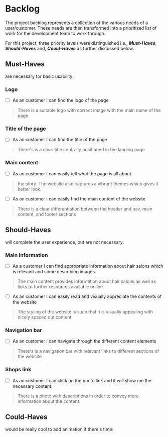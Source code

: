 # Backlog

The project backlog represents a collection of the various needs of a
user/customer. These needs are then transformed into a prioritized list of work
for the development team to work through.

For this project, three priority levels were distinguished i.e.,
**_Must-Haves_**, **_Should-Haves_** and, **_Could-Haves_** as further discussed
below.

## Must-Haves

are necessary for basic usability:

### Logo

- [ ] As an customer I can find the logo of the page

> There is a suitable logo with correct image with the main name of the page.

### Title of the page

- [ ] As an customer I can find the title of the page

> There's is a clear title centrally positioned in the landing page

### Main content

- [ ] As an customer I can easily tell what the page is all about

> the story. The website also captures a vibrant themes which gives it better
> look.

- [ ] As an customer I can easily find the main content of the website

> There is a clear differentiation between the header and nav, main content, and
> footer sections

## Should-Haves

will complete the user experience, but are not necessary:

### Main information

- [ ] As a customer I can find appropriate information about hair salons which
      is relevant and some describing images.

> The main content provides information about hair salons as well as links to
> further resources available online

- [ ] As an customer I can easily read and visually appreciate the contents of
      the website

> The styling of the website is such that it is visually appealing with nicely
> spaced out content.

### Navigation bar

- [ ] As an customer I can navigate through the different content elements

> There's is a navigation bar with relevant links to different sections of the
> website

### Shops link

- [ ] As an customer I can click on the photo link and it will show me the
      necessary content.

> There is a photo with descriptions in order to convey more information about
> the content.

## Could-Haves

would be really cool to add animation if there's time:
